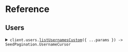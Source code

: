 # Reference

## Users

<details><summary><code>client.users.<a href="/src/api/resources/users/client/Client.ts">listUsernamesCustom</a>({ ...params }) -> SeedPagination.UsernameCursor</code></summary>
<dl>
<dd>

#### 🔌 Usage

<dl>
<dd>

<dl>
<dd>

```typescript
await client.users.listUsernamesCustom({
    starting_after: "starting_after",
});
```

</dd>
</dl>
</dd>
</dl>

#### ⚙️ Parameters

<dl>
<dd>

<dl>
<dd>

**request:** `SeedPagination.ListUsernamesRequestCustom`

</dd>
</dl>

<dl>
<dd>

**requestOptions:** `Users.RequestOptions`

</dd>
</dl>
</dd>
</dl>

</dd>
</dl>
</details>
